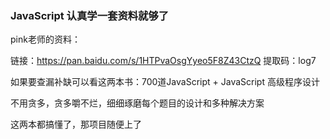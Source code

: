### JavaScript 认真学一套资料就够了

pink老师的资料：

链接：https://pan.baidu.com/s/1HTPvaOsgYyeo5F8Z43CtzQ 
提取码：log7 

如果要查漏补缺可以看这两本书：700道JavaScript + JavaScript 高级程序设计

不用贪多，贪多嚼不烂，细细琢磨每个题目的设计和多种解决方案

这两本都搞懂了，那项目随便上了

